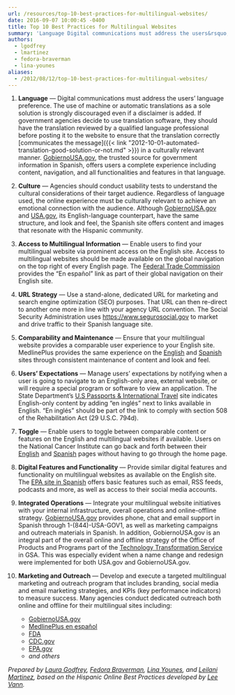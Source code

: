```yaml
---
url: /resources/top-10-best-practices-for-multilingual-websites/
date: 2016-09-07 10:00:45 -0400
title: Top 10 Best Practices for Multilingual Websites
summary: 'Language Digital communications must address the users&rsquo; language preference. The use of machine or automatic translations as a sole solution is strongly discouraged even if a disclaimer is added. If government agencies decide to use translation software, they should have the translation reviewed by a qualified language professional before posting it to the website to'
authors:
  - lgodfrey
  - lmartinez
  - fedora-braverman
  - lina-younes
aliases:
  - /2012/08/12/top-10-best-practices-for-multilingual-websites/
---
```


1. **Language** — Digital communications must address the users’ language preference. The use of machine or automatic translations as a sole solution is strongly discouraged even if a disclaimer is added. If government agencies decide to use translation software, they should have the translation reviewed by a qualified language professional before posting it to the website to ensure that the translation correctly [communicates the message]({{< link "2012-10-01-automated-translation-good-solution-or-not.md" >}}) in a culturally relevant manner. [GobiernoUSA.gov](https://gobierno.usa.gov), the trusted source for government information in Spanish, offers users a complete experience including content, navigation, and all functionalities and features in that language.

2. **Culture** — Agencies should conduct usability tests to understand the cultural considerations of their target audience. Regardless of language used, the online experience must be culturally relevant to achieve an emotional connection with the audience. Although [GobiernoUSA.gov](https://gobierno.usa.gov) and [USA.gov](http://www.usa.gov/), its English-language counterpart, have the same structure, and look and feel, the Spanish site offers content and images that resonate with the Hispanic community.

3. **Access to Multilingual Information** — Enable users to find your multilingual website via prominent access on the English site. Access to multilingual websites should be made available on the global navigation on the top right of every English page. The [Federal Trade Commission](http://www.ftc.gov/) provides the “En español” link as part of their global navigation on their English site.

4. **URL Strategy** — Use a stand-alone, dedicated URL for marketing and search engine optimization (SEO) purposes. That URL can then re-direct to another one more in line with your agency URL convention. The Social Security Administration uses <https://www.segurosocial.gov> to market and drive traffic to their Spanish language site.

5. **Comparability and Maintenance** — Ensure that your multilingual website provides a comparable user experience to your English site. MedlinePlus provides the same experience on the [English](https://medlineplus.gov/) and [Spanish](https://medlineplus.gov/spanish/) sites through consistent maintenance of content and look and feel.

6. **Users’ Expectations** — Manage users’ expectations by notifying when a user is going to navigate to an English-only area, external website, or will require a special program or software to view an application. The State Department’s [U.S Passports & International Travel](https://travel.state.gov/content/passports/spanish.html) site indicates English-only content by adding “en inglés” next to links available in English. “En inglés” should be part of the link to comply with section 508 of the Rehabilitation Act (29 U.S.C. 794d).

7. **Toggle** — Enable users to toggle between comparable content or features on the English and multilingual websites if available. Users on the National Cancer Institute can go back and forth between their [English](http://www.cancer.gov/) and [Spanish](http://www.cancer.gov/espanol) pages without having to go through the home page.

8. **Digital Features and Functionality** — Provide similar digital features and functionality on multilingual websites as available on the English site. The [EPA site in Spanish](https://espanol.epa.gov/) offers basic features such as email, RSS feeds, podcasts and more, as well as access to their social media accounts.

9. **Integrated Operations** — Integrate your multilingual website initiatives with your internal infrastructure, overall operations and online-offline strategy. [GobiernoUSA.gov](http://www.usa.gov/gobiernousa/) provides phone, chat and email support in Spanish through 1-(844)-USA-GOV1, as well as marketing campaigns and outreach materials in Spanish. In addition, GobiernoUSA.gov is an integral part of the overall online and offline strategy of the Office of Products and Programs part of the [Technology Transformation Service](http://www.gsa.gov/portal/content/105227) in GSA. This was especially evident when a name change and redesign were implemented for both USA.gov and GobiernoUSA.gov.

10. **Marketing and Outreach** — Develop and execute a targeted multilingual marketing and outreach program that includes branding, social media and email marketing strategies, and KPIs (key performance indicators) to measure success. Many agencies conduct dedicated outreach both online and offline for their multilingual sites including:

    - [GobiernoUSA.gov](https://gobierno.usa.gov/)
    - [MedlinePlus en español](https://medlineplus.gov/spanish/)
    - [FDA](http://www.fda.gov/AboutFDA/EnEspanol/default.htm)
    - [CDC.gov](http://www.cdc.gov/spanish/)
    - [EPA.gov](https://espanol.epa.gov/)
    - _and others_

_Prepared by [Laura Godfrey](mailto:laura.godfrey@gsa.gov), [Fedora Braverman](mailto:braverf@mail.nlm.nih.gov), [Lina Younes](mailto:Younes.Lina@epamail.epa.gov), and [Leilani Martinez](mailto:leilani.martinez@gsa.gov), based on the Hispanic Online Best Practices developed by [Lee Vann](http://www.capturagroup.com/about-us/lee-vann/)._
